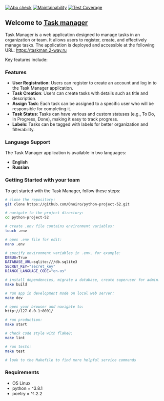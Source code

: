 <!-- [![Actions Status](https://github.com/Onoiro/python-project-52/actions/workflows/hexlet-check.yml/badge.svg)](https://github.com/Onoiro/python-project-52/actions) -->
[![Abo check](https://github.com/Onoiro/python-project-52/actions/workflows/abo-check-task-manager.yml/badge.svg)](https://github.com/Onoiro/python-project-52/actions/workflows/abo-check-task-manager.yml)
[![Maintainability](https://api.codeclimate.com/v1/badges/3c6f1330d7e0f614ccb3/maintainability)](https://codeclimate.com/github/Onoiro/python-project-52/maintainability)
[![Test Coverage](https://api.codeclimate.com/v1/badges/3c6f1330d7e0f614ccb3/test_coverage)](https://codeclimate.com/github/Onoiro/python-project-52/test_coverage)

## Welcome to [Task manager](https://taskman.2-way.ru)
Task Manager is a web application designed to manage tasks in an organization or team. It allows users to register, create, and effectively manage tasks.
The application is deployed and accessible at the following URL: https://taskman.2-way.ru

Key features include:

### Features

- **User Registration**: Users can register to create an account and log in to the Task Manager application.
- **Task Creation**: Users can create tasks with details such as title and description.
- **Assign Task**: Each task can be assigned to a specific user who will be responsible for completing it.
- **Task Status**: Tasks can have various and custom statuses (e.g., To Do, In Progress, Done), making it easy to track progress.
- **Labels**: Tasks can be tagged with labels for better organization and filterability.

### Language Support

The Task Manager application is available in two languages:

- **English**
- **Russian**

### Getting Started with your team

To get started with the Task Manager, follow these steps:
```bash
# clone the repository:
git clone https://github.com/Onoiro/python-project-52.git

# navigate to the project directory:
cd python-project-52

# create .env file contains environment variables:
touch .env

# open .env file for edit:
nano .env

# specify environment variables in .env, for example:
DEBUG=True
DATABASE_URL=sqlite:///db.sqlite3
SECRET_KEY="secret_key"
DJANGO_LANGUAGE_CODE="en-us"

# install dependencies, migrate a database, create superuser for admin:
make build

# run app in development mode on local web server:
make dev

# open your browser and navigate to:
http://127.0.0.1:8001/

# run production:
make start

# check code style with flake8:
make lint

# run tests:
make test

# look to the Makefile to find more helpful service commands
```
### Requirements
* OS Linux  
* python = ^3.8.1
* poetry = ^1.2.2
